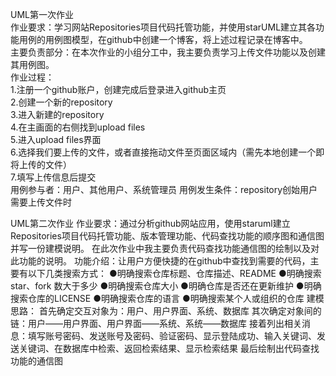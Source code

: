 UML第一次作业                                                                                                                             
作业要求：学习网站Repositories项目代码托管功能，并使用starUML建立其各功能用例的用例图模型，在github中创建一个博客，将上述过程记录在博客中。             
主要负责部分：在本次作业的小组分工中，我主要负责学习上传文件功能以及创建其用例图。                                                                   
作业过程：                                                                                                                                   
1.注册一个github账户，创建完成后登录进入github主页                                                                                             
2.创建一个新的repository                                                                                                                     
3.进入新建的repository                                                                                                                       
4.在主画面的右侧找到upload files                                                                                                               
5.进入upload files界面                                                                                                                       
6.选择我们要上传的文件，或者直接拖动文件至页面区域内（需先本地创建一个即将上传的文件）                                                               
7.填写上传信息后提交                                                                                                                           
用例参与者：用户、其他用户、系统管理员
用例发生条件：repository创始用户需要上传文件时

UML第二次作业
作业要求：通过分析github网站应用，使用staruml建立Repositories项目代码托管功能、版本管理功能、代码查找功能的顺序图和通信图并写一份建模说明。
在此次作业中我主要负责代码查找功能通信图的绘制以及对此功能的说明。
功能介绍：让用户方便快捷的在github中查找到需要的代码，主要有以下几类搜索方式：
●明确搜索仓库标题、仓库描述、README
●明确搜索 star、fork 数大于多少
●明确搜索仓库大小
●明确仓库是否还在更新维护
●明确搜索仓库的LICENSE
●明确搜索仓库的语言
●明确搜索某个人或组织的仓库
建模思路：
首先确定交互对象为：用户、用户界面、系统、数据库
其次确定对象间的链：用户——用户界面、用户界面——系统、系统——数据库
接着列出相关消息：填写账号密码、发送账号及密码、验证密码、显示登陆成功、输入关键词、发送关键词、在数据库中检索、返回检索结果、显示检索结果
最后绘制出代码查找功能的通信图

